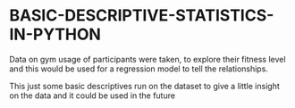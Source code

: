 # BASIC-DESCRIPTIVE-STATISTICS-IN-PYTHON
Data on gym usage of participants were taken, to explore their fitness level and this would be used for a regression model to tell the relationships.

This just some basic descriptives run on the dataset to give a little insight on the data and it could be used in the future
